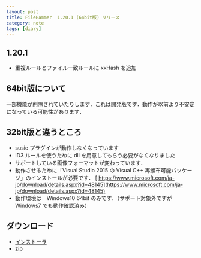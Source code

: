 ```yaml
---
layout: post
title: FileHammer  1.20.1 (64bit版) リリース
category: note
tags: [diary]
---
```


## 1.20.1
- 重複ルールとファイル一致ルールに xxHash を追加

## 64bit版について

一部機能が削除されていたりします．これは開発版です．動作が以前より不安定になっている可能性があります．

## 32bit版と違うところ
- susie プラグインが動作しなくなっています
- ID3 ルールを使うために dll を用意してもらう必要がなくなりました
- サポートしている画像フォーマットが変わっています．
- 動作させるために「Visual Studio 2015 の Visual C++ 再頒布可能パッケージ」のインストールが必要です． [
https://www.microsoft.com/ja-jp/download/details.aspx?id=48145](https://www.microsoft.com/ja-jp/download/details.aspx?id=48145)
- 動作環境は　Windows10 64bit のみです．（サポート対象外ですが Windows7 でも動作確認済み）

## ダウンロード

- [インストーラ](http://mebiusbox.sakura.ne.jp/bin/dl.php?dl=FileHammerSetupX64)
- [zip](http://mebiusbox.sakura.ne.jp/bin/dl.php?dl=FileHammerX64)
